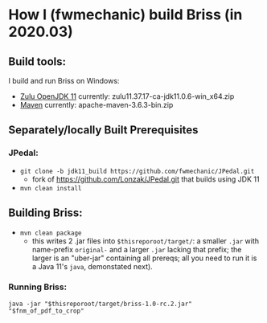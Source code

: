 # How I (fwmechanic) build Briss (in 2020.03)

## Build tools:

I build and run Briss on Windows:
* [Zulu OpenJDK 11](https://www.azul.com/downloads/zulu-community/?version=java-11-lts&package=jdk) currently: zulu11.37.17-ca-jdk11.0.6-win_x64.zip
* [Maven](https://maven.apache.org/download.cgi)           currently: apache-maven-3.6.3-bin.zip

## Separately/locally Built Prerequisites

### JPedal:
* `git clone -b jdk11_build https://github.com/fwmechanic/JPedal.git`
   * fork of https://github.com/Lonzak/JPedal.git that builds using JDK 11
* `mvn clean install`

## Building Briss:
* `mvn clean package`
   * this writes 2 .jar files into `$thisreporoot/target/`: a smaller `.jar` with name-prefix `original-` and a larger `.jar` lacking that prefix; the larger is an "uber-jar" containing all prereqs; all you need to run it is a Java 11's `java`, demonstated next).

### Running Briss:

`java -jar "$thisreporoot/target/briss-1.0-rc.2.jar" "$fnm_of_pdf_to_crop"`
